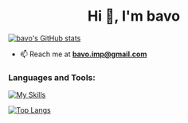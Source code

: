 <h1 align="center">Hi 👋, I'm bavo</h1>

[![bavo's GitHub stats](https://github-readme-stats.vercel.app/api?username=bavo96&theme=gruvbox&show_icons=true&include_all_commits=true)](https://github.com/anuraghazra/github-readme-stats)

- 📫 Reach me at **bavo.imp@gmail.com**



<h3 align="left">Languages and Tools:</h3>

[![My Skills](https://skillicons.dev/icons?i=python)](https://skillicons.dev)


[![Top Langs](https://github-readme-stats.vercel.app/api/top-langs/?username=bavo96)](https://github.com/anuraghazra/github-readme-stats)
